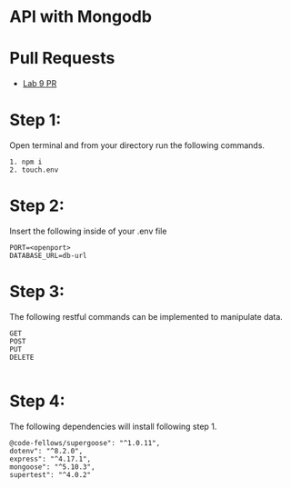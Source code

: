 # API with Mongodb

# Pull Requests
- [Lab 9 PR](https://github.com/jonnyleealas/api-server/pull/10)


# Step 1:
Open terminal and from your directory run the following commands.
```
1. npm i
2. touch.env
```
# Step 2:
Insert the following inside of your .env file
```
PORT=<openport>
DATABASE_URL=db-url

```
# Step 3:
The following restful commands can be implemented to manipulate data.
```
GET
POST
PUT
DELETE


```

# Step 4: 
The following dependencies will install following step 1.
```
@code-fellows/supergoose": "^1.0.11",
dotenv": "^8.2.0",
express": "^4.17.1",
mongoose": "^5.10.3",
supertest": "^4.0.2"

```






